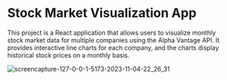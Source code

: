 # Stock Market Visualization App

This project is a React application that allows users to visualize monthly stock market data for multiple companies using the Alpha Vantage API. It provides interactive line charts for each company, and the charts display historical stock prices on a monthly basis.

![screencapture-127-0-0-1-5173-2023-11-04-22_26_31](https://github.com/pandit986/Stock-Market-Visualization-App/assets/68102753/f297bda6-b736-4469-9f8d-bdd2903e3815)

